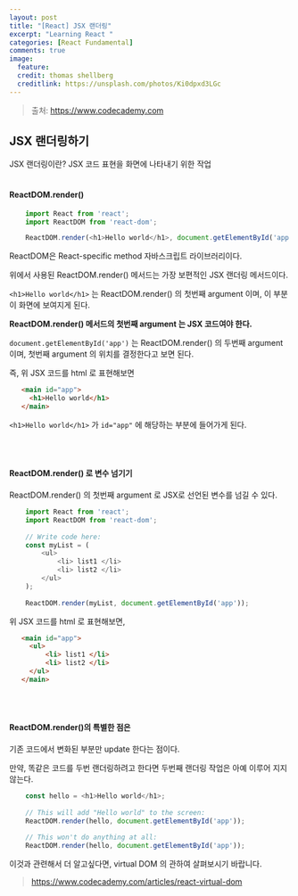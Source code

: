 ```yaml
---
layout: post
title: "[React] JSX 랜더링"
excerpt: "Learning React "
categories: [React Fundamental]
comments: true
image:
  feature:
  credit: thomas shellberg
  creditlink: https://unsplash.com/photos/Ki0dpxd3LGc
---
```


>출처: https://www.codecademy.com

## JSX 랜더링하기 

JSX 랜더링이란? JSX 코드 표현을 화면에 나타내기 위한 작업
<br/><br/>

#### ReactDOM.render()

```javascript
    import React from 'react';
    import ReactDOM from 'react-dom';

    ReactDOM.render(<h1>Hello world</h1>, document.getElementById('app'));
```

ReactDOM은 React-specific method 자바스크립트 라이브러리이다.

위에서 사용된 ReactDOM.render() 메서드는 가장 보편적인 JSX 랜더링 메서드이다. 

`<h1>Hello world</h1>` 는 ReactDOM.render() 의 첫번째 argument 이며, 이 부분이 화면에 보여지게 된다.

 **ReactDOM.render() 메서드의 첫번째 argument 는 JSX 코드여야 한다.**  
 
 `document.getElementById('app')` 는 ReactDOM.render() 의 두번째 argument 이며, 첫번째 argument 의 위치를 결정한다고 보면 된다. 
 
 즉, 위 JSX 코드를 html 로 표현해보면
 
 ```html
    <main id="app">
      <h1>Hello world</h1>
    </main>
```

`<h1>Hello world</h1>` 가 `id="app"` 에 해당하는 부분에 들어가게 된다. 

<br/><br/>

#### ReactDOM.render() 로 변수 넘기기 

ReactDOM.render() 의 첫번째 argument 로  JSX로 선언된 변수를 넘길 수 있다. 

```javascript
    import React from 'react';
    import ReactDOM from 'react-dom';
    
    // Write code here:
    const myList = ( 
        <ul>
            <li> list1 </li>
            <li> list2 </li>        
        </ul>
    );
    
    ReactDOM.render(myList, document.getElementById('app'));
```

 위 JSX 코드를 html 로 표현해보면, 
 
 ```html
    <main id="app">
      <ul>
          <li> list1 </li>
          <li> list2 </li>        
      </ul>
    </main>
```

<br/><br/>

#### ReactDOM.render()의 특별한 점은

기존 코드에서 변화된 부분만 update 한다는 점이다. 

만약, 똑같은 코드를 두번 랜더링하려고 한다면 두번째 랜더링 작업은 아예 이루어 지지 않는다.

```javascript
    const hello = <h1>Hello world</h1>;
    
    // This will add "Hello world" to the screen:    
    ReactDOM.render(hello, document.getElementById('app'));
    
    // This won't do anything at all:    
    ReactDOM.render(hello, document.getElementById('app'));
```

이것과 관련해서 더 알고싶다면, virtual DOM 의 관하여 살펴보시기 바랍니다. 
>https://www.codecademy.com/articles/react-virtual-dom

